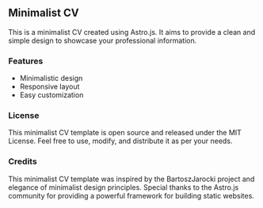 ## Minimalist CV

This is a minimalist CV created using Astro.js. It aims to provide a clean and simple design to showcase your professional information.

### Features

- Minimalistic design
- Responsive layout
- Easy customization


### License

This minimalist CV template is open source and released under the MIT License. Feel free to use, modify, and distribute it as per your needs.

### Credits

This minimalist CV template was inspired by the BartoszJarocki project and elegance of minimalist design principles. Special thanks to the Astro.js community for providing a powerful framework for building static websites.
